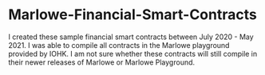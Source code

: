# Marlowe-Financial-Smart-Contracts

I created these sample financial smart contracts between July 2020 - May 2021. I was able to compile all contracts in the Marlowe playground provided by IOHK. I am not sure whether these contracts will still compile in their newer releases of Marlowe or Marlowe Playground. 
